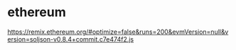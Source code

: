 # ethereum
https://remix.ethereum.org/#optimize=false&runs=200&evmVersion=null&version=soljson-v0.8.4+commit.c7e474f2.js
